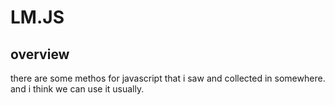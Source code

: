 LM.JS
==============================

overview
------------
there are some methos for javascript that i saw and collected in somewhere.
and i think we can use it usually.

